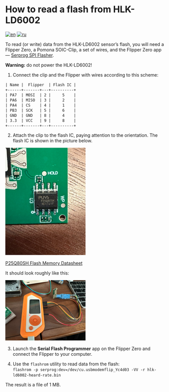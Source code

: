 # How to read a flash from HLK-LD6002
[![en](https://img.shields.io/badge/lang-en-blue.svg)](how-to-read-flash-hlk-ld6002.md)
[![ru](https://img.shields.io/badge/lang-ru-green.svg)](how-to-read-flash-hlk-ld6002.ru.md)

To read (or write) data from the HLK-LD6002 sensor’s flash, you will need a Flipper Zero, a Pomona SOIC-Clip, a set of wires, and the Flipper Zero app — [Serprog SPI Flasher](https://github.com/Psychotropos/flipper_serprog).

**Warning:** do not power the HLK-LD6002!

1. Connect the clip and the Flipper with wires according to this scheme:
```
| Name |  Flipper  | Flash IC |
+------+-------+---+----------+
| PA7  | MOSI  | 2 |     5    |
| PA6  | MISO  | 3 |     2    |
| PA4  | CS    | 4 |     1    |
| PB3  | SCK   | 5 |     6    |
| GND  | GND   | 8 |     4    |
| 3.3  | VCC   | 9 |     8    |
+------+-------+---+----------+
```

2. Attach the clip to the flash IC, paying attention to the orientation. The flash IC is shown in the picture below.

<img alt="HLK-LD6002 flash chip" src="hlk-ld6002-flash-chip.png" width="50%" />

[P25Q80SH Flash Memory Datasheet](https://www.puyasemi.com/download_path/%E6%95%B0%E6%8D%AE%E6%89%8B%E5%86%8C/Flash/P25Q80SH_Datasheet_V1.4.pdf)

It should look roughly like this:

<img alt="Flipper Zero connected to HLK-LD6002 flash chip" src="flipper-connected-to-flash-chip.png" width="50%" />

3. Launch the **Serial Flash Programmer** app on the Flipper Zero and connect the Flipper to your computer.

4. Use the `flashrom` utility to read data from the flash:  
   `flashrom -p serprog:dev=/dev/cu.usbmodemflip_Yc4d03 -VV -r hlk-ld6002-heard-rate.bin`

The result is a file of 1 MB.
